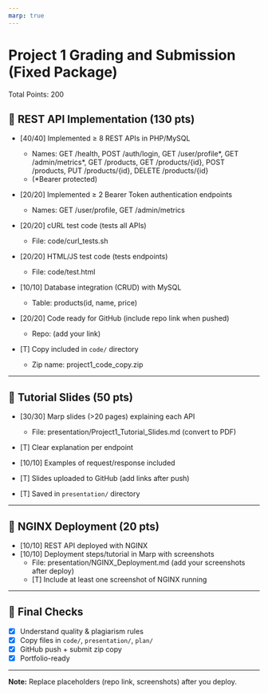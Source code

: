 ```yaml
---
marp: true
---
```


# Project 1 Grading and Submission (Fixed Package)

Total Points: 200

## 🔹 REST API Implementation (130 pts)

- [40/40] Implemented ≥ 8 REST APIs in PHP/MySQL
  - Names: GET /health, POST /auth/login, GET /user/profile*, GET /admin/metrics*, GET /products, GET /products/{id}, POST /products, PUT /products/{id}, DELETE /products/{id}
  - (*Bearer protected)

- [20/20] Implemented ≥ 2 Bearer Token authentication endpoints
  - Names: GET /user/profile, GET /admin/metrics

- [20/20] cURL test code (tests all APIs)
  - File: code/curl_tests.sh

- [20/20] HTML/JS test code (tests endpoints)
  - File: code/test.html

- [10/10] Database integration (CRUD) with MySQL
  - Table: products(id, name, price)

- [20/20] Code ready for GitHub (include repo link when pushed)
  - Repo: (add your link)

- [T] Copy included in `code/` directory
  - Zip name: project1_code_copy.zip

---

## 🔹 Tutorial Slides (50 pts)

- [30/30] Marp slides (>20 pages) explaining each API
  - File: presentation/Project1_Tutorial_Slides.md (convert to PDF)

- [T] Clear explanation per endpoint

- [10/10] Examples of request/response included

- [T] Slides uploaded to GitHub (add links after push)

- [T] Saved in `presentation/` directory

---

## 🔹 NGINX Deployment (20 pts)

- [10/10] REST API deployed with NGINX
- [10/10] Deployment steps/tutorial in Marp with screenshots
  - File: presentation/NGINX_Deployment.md (add your screenshots after deploy)
  - [T] Include at least one screenshot of NGINX running

---

## 🏁 Final Checks
- [x] Understand quality & plagiarism rules
- [x] Copy files in `code/`, `presentation/`, `plan/`
- [x] GitHub push + submit zip copy
- [x] Portfolio-ready

---

**Note:** Replace placeholders (repo link, screenshots) after you deploy.
